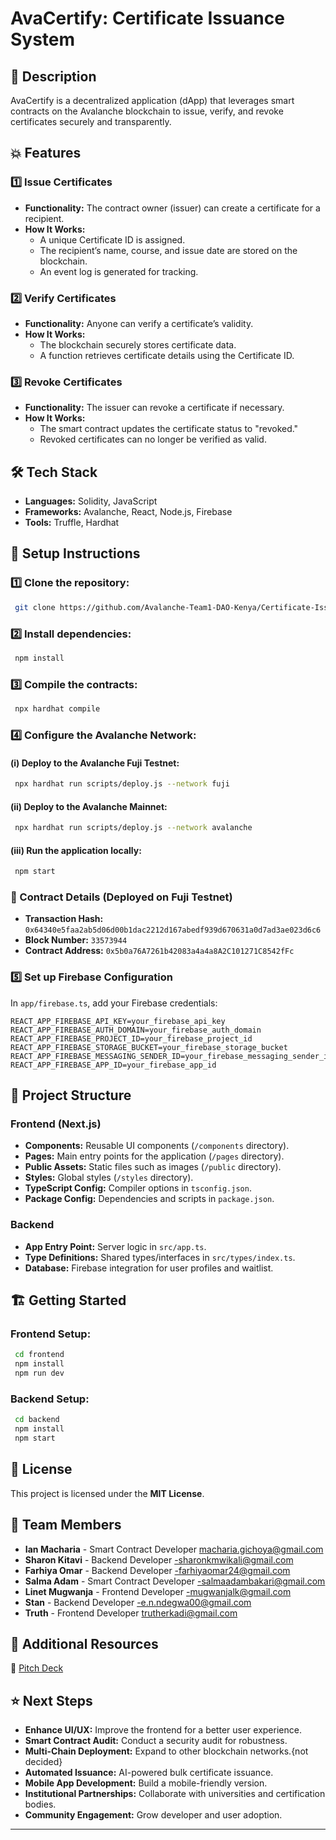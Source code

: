 # AvaCertify: Certificate Issuance System

## 📝 Description

AvaCertify is a decentralized application (dApp) that leverages smart contracts on the Avalanche blockchain to issue, verify, and revoke certificates securely and transparently.

## 💥 Features

### 1️⃣ Issue Certificates

- **Functionality:** The contract owner (issuer) can create a certificate for a recipient.
- **How It Works:**
  - A unique Certificate ID is assigned.
  - The recipient’s name, course, and issue date are stored on the blockchain.
  - An event log is generated for tracking.

### 2️⃣ Verify Certificates

- **Functionality:** Anyone can verify a certificate’s validity.
- **How It Works:**
  - The blockchain securely stores certificate data.
  - A function retrieves certificate details using the Certificate ID.

### 3️⃣ Revoke Certificates

- **Functionality:** The issuer can revoke a certificate if necessary.
- **How It Works:**
  - The smart contract updates the certificate status to "revoked."
  - Revoked certificates can no longer be verified as valid.

## 🛠️ Tech Stack

- **Languages:** Solidity, JavaScript
- **Frameworks:** Avalanche, React, Node.js, Firebase
- **Tools:** Truffle, Hardhat

## 🚀 Setup Instructions

### 1️⃣ Clone the repository:

```sh
 git clone https://github.com/Avalanche-Team1-DAO-Kenya/Certificate-Issuance-System.git
```

### 2️⃣ Install dependencies:

```sh
 npm install
```

### 3️⃣ Compile the contracts:

```sh
 npx hardhat compile
```

### 4️⃣ Configure the Avalanche Network:

#### (i) Deploy to the Avalanche Fuji Testnet:

```sh
 npx hardhat run scripts/deploy.js --network fuji
```

#### (ii) Deploy to the Avalanche Mainnet:

```sh
 npx hardhat run scripts/deploy.js --network avalanche
```

#### (iii) Run the application locally:

```sh
 npm start
```

### 📍 Contract Details (Deployed on Fuji Testnet)

- **Transaction Hash:** `0x64340e5faa2ab5d06d00b1dac2212d167abedf939d670631a0d7ad3ae023d6c6`
- **Block Number:** `33573944`
- **Contract Address:** `0x5b0a76A7261b42083a4a4a8A2C101271C8542fFc`

### 5️⃣ Set up Firebase Configuration

In `app/firebase.ts`, add your Firebase credentials:

```env
REACT_APP_FIREBASE_API_KEY=your_firebase_api_key
REACT_APP_FIREBASE_AUTH_DOMAIN=your_firebase_auth_domain
REACT_APP_FIREBASE_PROJECT_ID=your_firebase_project_id
REACT_APP_FIREBASE_STORAGE_BUCKET=your_firebase_storage_bucket
REACT_APP_FIREBASE_MESSAGING_SENDER_ID=your_firebase_messaging_sender_id
REACT_APP_FIREBASE_APP_ID=your_firebase_app_id
```

## 🔧 Project Structure

### Frontend (Next.js)

- **Components:** Reusable UI components (`/components` directory).
- **Pages:** Main entry points for the application (`/pages` directory).
- **Public Assets:** Static files such as images (`/public` directory).
- **Styles:** Global styles (`/styles` directory).
- **TypeScript Config:** Compiler options in `tsconfig.json`.
- **Package Config:** Dependencies and scripts in `package.json`.

### Backend

- **App Entry Point:** Server logic in `src/app.ts`.
- **Type Definitions:** Shared types/interfaces in `src/types/index.ts`.
- **Database:** Firebase integration for user profiles and waitlist.

## 🏗️ Getting Started

### Frontend Setup:

```sh
 cd frontend
 npm install
 npm run dev
```

### Backend Setup:

```sh
 cd backend
 npm install
 npm start
```



## 📜 License

This project is licensed under the **MIT License**.

## 👥 Team Members

- **Ian Macharia** - Smart Contract Developer  macharia.gichoya@gmail.com
- **Sharon Kitavi** - Backend Developer  -sharonkmwikali@gmail.com
- **Farhiya Omar** - Backend Developer  -farhiyaomar24@gmail.com
- **Salma Adam** - Smart Contract Developer  -salmaadambakari@gmail.com
- **Linet Mugwanja** - Frontend Developer  -mugwanjalk@gmail.com
- **Stan** - Backend Developer             -e.n.ndegwa00@gmail.com
- **Truth** - Frontend Developer  trutherkadi@gmail.com

## 📢 Additional Resources

🔗 [Pitch Deck]([https://gamma.app/docs/AvaCertify-Revolutionizing-Credential-Management--ctdoowmvbvdevl2?mode=doc])

## ⭐ Next Steps

- **Enhance UI/UX:** Improve the frontend for a better user experience.
- **Smart Contract Audit:** Conduct a security audit for robustness.
- **Multi-Chain Deployment:** Expand to other blockchain networks.{not decided}
- **Automated Issuance:** AI-powered bulk certificate issuance.
- **Mobile App Development:** Build a mobile-friendly version.
- **Institutional Partnerships:** Collaborate with universities and certification bodies.
- **Community Engagement:** Grow developer and user adoption.

---






